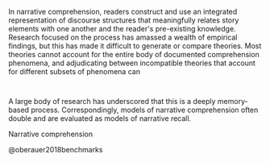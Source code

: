 In narrative comprehension, readers construct and use an integrated representation of discourse structures that meaningfully relates story elements with one another and the reader's pre-existing knowledge. 
Research focused on the process has amassed a wealth of empirical findings, but this has made it difficult to generate or compare theories. Most theories cannot account for the entire body of documented comprehension phenomena, and adjudicating between incompatible theories that account for different subsets of phenomena can 

` `


A large body of research has underscored that this is a deeply memory-based process.
Correspondingly, models of narrative comprehension often double and are evaluated as models of narrative recall.

Narrative comprehension


@oberauer2018benchmarks 